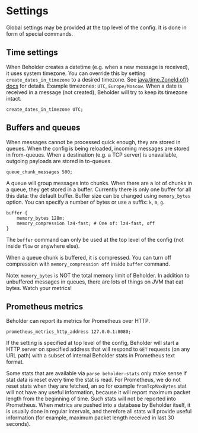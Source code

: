 # Settings

Global settings may be provided at the top level of the config.
It is done in form of special commands.

## Time settings

When Beholder creates a datetime (e.g. when a new message is received), it uses system timezone.
You can override this by setting `create_dates_in_timezone` to a desired timezone.
See [java.time.ZoneId.of() docs](https://docs.oracle.com/javase/9/docs/api/java/time/ZoneId.html#of-java.lang.String-) for details.
Example timezones: `UTC`, `Europe/Moscow`.
When a date is received in a message (not created), Beholder will try to keep its timezone intact.

    create_dates_in_timezone UTC;

## Buffers and queues

When messages cannot be processed quick enough, they are stored in queues.
When the config is being reloaded, incoming messages are stored in from-queues.
When a destination (e.g. a TCP server) is unavailable, outgoing payloads are stored in to-queues.

    queue_chunk_messages 500;

A queue will group messages into chunks. When there are a lot of chunks in a queue, they get stored in a buffer.
Currently there is only one buffer for all this data: the default buffer. Buffer size can be changed using
`memory_bytes` option. You can specify a number of bytes or use a suffix: `k`, `m`, `g`.

    buffer {
        memory_bytes 128m;
        memory_compression lz4-fast; # One of: lz4-fast, off
    }

The `buffer` command can only be used at the top level of the config (not inside `flow` or anywhere else).

When a queue chunk is buffered, it is compressed. You can turn off compression with `memory_compression off` 
inside `buffer` command.

Note: `memory_bytes` is NOT the total memory limit of Beholder. In addition to unbuffered messages in queues,
there are lots of things on JVM that eat bytes. Watch your metrics!

## Prometheus metrics

Beholder can report its metrics for Prometheus over HTTP.

    prometheus_metrics_http_address 127.0.0.1:8080;

If the setting is specified at top level of the config, Beholder will start a HTTP server on specified address
that will respond to `GET` requests (on any URL path) with a subset of internal Beholder stats in Prometheus text format.

Some stats that are available via `parse beholder-stats` only make sense if stat data is reset every time the stat is read.
For Prometheus, we do not reset stats when they are fetched, an so for example `fromTcpMaxBytes` stat will not
have any useful information, because it will report maximum packet length from the beginning of time.
Such stats will not be reported into Prometheus. When metrics are pushed into a database by Beholder itself,
it is usually done in regular intervals, and therefore all stats will provide useful information
(for example, maximum packet length received in last 30 seconds).
